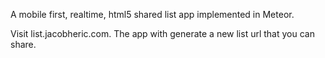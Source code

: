 A mobile first, realtime, html5 shared list app implemented in Meteor.  

Visit list.jacobheric.com.  The app with generate a new list url that you can share.




